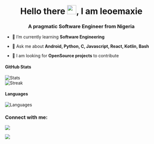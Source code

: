<h1 align="center">Hello there <img src="https://raw.githubusercontent.com/MartinHeinz/MartinHeinz/master/wave.gif" width="30px" height="30px">, I am leoemaxie</h1></h1>

<h3 align="center">A pragmatic Software Engineer from Nigeria</h3>

- 🌱 I’m currently learning **Software Engineering**

- 💬 Ask me about **Android, Python, C, Javascript, React, Kotlin, Bash**

- 🥅 I am looking for **OpenSource projects** to contribute

#### GitHub Stats 
![Stats](https://github-readme-stats.vercel.app/api?username=leoemaxie&show_icons=true&icon_color=D32F2F&theme=dark&title_color=D32F2F)   
![Streak](https://streak-stats.demolab.com/?user=leoemaxie&theme=dark) 
  
#### Languages 
![Languages](https://github-readme-stats.vercel.app/api/top-langs/?username=leoemaxie&title_color=f44336&theme=dark&langs_count=3&hide=javascript,html,roff,assembly,objective-c,xsslt) 

<h3 align="left">Connect with me:</h3>
<a href="https://twitter.com/leoemaxie/" alt="twitter"><img src="https://img.shields.io/badge/follow-%40leomaxie-1DA1F2?logo=twitter&style=for-the-badge" /></a>

![](https://komarev.com/ghpvc/?username=leomaxie&color=2196f3)